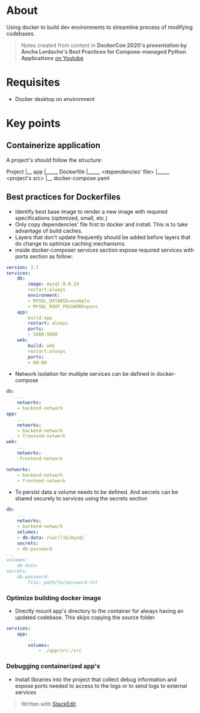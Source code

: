 
# About
Using docker to build dev environments to streamline process of modifying codebases.

> Notes created from content in **DockerCon 2020's presentation by Ancha Lordache's Best Practices for Compose-managed Python Applications** 
> [on Youtube](https://www.youtube.com/watch?v=OkidaZmnADw&feature=youtu.be)

# Requisites 
- Docker desktop on environment

# Key points

## Containerize application

A project's should follow the structure: 

Project
|__ app
|_____ Dockerfile
|_____ <dependencies' file>
|_____ <project's src>
|__ docker-compose.yaml

## Best practices for Dockerfiles

- Identify best base image to render a new image with required specifications (optimized, small, etc.)
- Only copy dependencies' file first to docker and install. This is to take advantage of build caches.
- Layers that don't update frequently should be added before layers that do change to optimize caching mechanisms.
- inside docker-composer services section expose required services with ports section as follow: 
```yaml
version: 3.7
services:
    db:
	    image: mysql:8.0.19
	    restart:always
	    environment:
	    - MYSQL_DATABSE=example
	    - MYSQL_ROOT_PASSWORD=pass
	app:
		build:app
		restart: always
		ports:
		- 5000:5000
	web: 
		build: web
		restart:always
		ports:
		- 80:80
```
- Network isolation for multiple services can be defined in docker-compose
```yaml
db: 
	...
	networks:
	- backend-network
app:
	...
	networks:
	- backend-network
	- frontend-network
web:
	...
	networks:
	-frontend-network

networks:
	- backend-network
	- frontend-network
```
- To persist data a volume needs to be defined. And secrets can be shared securely to services using the secrets section
```yaml
db: 
	...
	networks:
	- backend-network
	volumes:
	- db-data: /var/lib/mysql
	secrets:
	- db-password
...
volumes:
	db-data:
secrets:
	db-password:
		file: path/to/password.txt
```

### Optimize building docker image
- Directly mount app's directory to the container for always having an updated codebase. This skips copying the source folder.
```yaml
services:
	app:
		...
		volumes:
			- ./app/src:/src
```

### Debugging containerized app's

- Install libraries into the project that collect debug information and expose ports needed to access to the logs or to send logs to external services

> Written with [StackEdit](https://stackedit.io/).
<!--stackedit_data:
eyJoaXN0b3J5IjpbLTYwNDAxODY5MSwtMTcyNjQ3Njg0OSw4MT
YwNjk5MzIsMTgxNjE3OTU3M119
-->